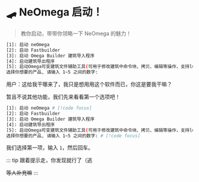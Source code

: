 # 🛹 NeOmega 启动！

> 教你启动，带带你领略一下 NeOmega 的魅力！

```bash
[1]: 启动 neOmega
[2]: 启动 Fastbuilder
[3]: 启动 Omega Builder 建筑导入程序
[4]: 启动建筑导出程序
[5]: 启动Omega可变建筑文件辅助工具(可用于修改建筑中命令块、拷贝、编辑等操作，支持lua语言)
选择你想要的产品, 请输入 1~5 之间的数字:
```

用户：这给我干哪来了，我只是想用用这个软件而已，你这是要我干嘛？

暂且不说其他功能，我们先来看看第一个选项吧！

```bash
[1]: 启动 neOmega # [!code focus]
[2]: 启动 Fastbuilder
[3]: 启动 Omega Builder 建筑导入程序
[4]: 启动建筑导出程序
[5]: 启动Omega可变建筑文件辅助工具(可用于修改建筑中命令块、拷贝、编辑等操作，支持lua语言)
选择你想要的产品, 请输入 1~5 之间的数字: # [!code focus]
```

我们选择第一项，输入 `1`，然后回车。

::: tip
跟着提示走，你发现就行了（逃

~~等人补充嘛~~
:::
